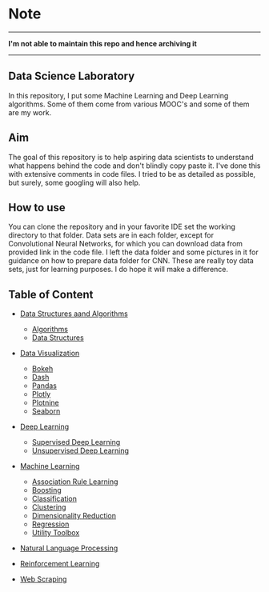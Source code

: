 # Note
---
**I'm not able to maintain this repo and hence archiving it**

---

## Data Science Laboratory

In this repository, I put some Machine Learning and Deep Learning algorithms.
Some of them come from various MOOC's and some of them are my work.

## Aim

The goal of this repository is to help aspiring data scientists to understand what happens behind the code and don't blindly copy paste it. I've done this with extensive comments in code files.
I tried to be as detailed as possible, but surely, some googling will also help.

## How to use

You can clone the repository and in your favorite IDE set the working directory to that folder.
Data sets are in each folder, except for Convolutional Neural Networks, for which you can download data from provided link in the code file. I left the data folder and some pictures in it for guidance on how to prepare data folder for CNN. These are really toy data sets, just for learning purposes. I do hope it will make a difference.

## Table of Content

* [Data Structures aand Algorithms](https://github.com/Okroshiashvili/Data-Science-Lab/tree/master/Data%20Structures%20and%20Algorithms)
  * [Algorithms](https://github.com/Okroshiashvili/Data-Science-Lab/tree/master/Data%20Structures%20and%20Algorithms/Algorithms)
  * [Data Structures](https://github.com/Okroshiashvili/Data-Science-Lab/tree/master/Data%20Structures%20and%20Algorithms/Data%20Structures)

* [Data Visualization](https://github.com/Okroshiashvili/Data-Science-Lab/tree/master/Data%20Visualization)
  * [Bokeh](https://github.com/Okroshiashvili/Data-Science-Lab/tree/master/Data%20Visualization/Bokeh)
  * [Dash](https://github.com/Okroshiashvili/Data-Science-Lab/tree/master/Data%20Visualization/Dash)
  * [Pandas](https://github.com/Okroshiashvili/Data-Science-Lab/tree/master/Data%20Visualization/Pandas)
  * [Plotly](https://github.com/Okroshiashvili/Data-Science-Lab/tree/master/Data%20Visualization/Plotly)
  * [Plotnine](https://github.com/Okroshiashvili/Data-Science-Lab/tree/master/Data%20Visualization/Plotnine)
  * [Seaborn](https://github.com/Okroshiashvili/Data-Science-Lab/tree/master/Data%20Visualization/Seaborn)

* [Deep Learning](https://github.com/Okroshiashvili/Data-Science-Lab/tree/master/Deep%20Learning)
  * [Supervised Deep Learning](https://github.com/Okroshiashvili/Data-Science-Lab/tree/master/Deep%20Learning/Supervised%20Deep%20Learning)
  * [Unsupervised Deep Learning](https://github.com/Okroshiashvili/Data-Science-Lab/tree/master/Deep%20Learning/Unsupervised%20Deep%20Learning)

* [Machine Learning](https://github.com/Okroshiashvili/Data-Science-Lab/tree/master/Machine%20Learning)
  * [Association Rule Learning](https://github.com/Okroshiashvili/Data-Science-Lab/tree/master/Machine%20Learning/Association%20Rule%20Learning)
  * [Boosting](https://github.com/Okroshiashvili/Data-Science-Lab/tree/master/Machine%20Learning/Boosting)
  * [Classification](https://github.com/Okroshiashvili/Data-Science-Lab/tree/master/Machine%20Learning/Classification)
  * [Clustering](https://github.com/Okroshiashvili/Data-Science-Lab/tree/master/Machine%20Learning/Clustering)
  * [Dimensionality Reduction](https://github.com/Okroshiashvili/Data-Science-Lab/tree/master/Machine%20Learning/Dimensionality%20Reduction)
  * [Regression](https://github.com/Okroshiashvili/Data-Science-Lab/tree/master/Machine%20Learning/Regression)
  * [Utility Toolbox](https://github.com/Okroshiashvili/Data-Science-Lab/tree/master/Machine%20Learning/Utility%20Toolbox)

* [Natural Language Processing](https://github.com/Okroshiashvili/Data-Science-Lab/tree/master/Natural%20Language%20Processing)

* [Reinforcement Learning](https://github.com/Okroshiashvili/Data-Science-Lab/tree/master/Reinforcement%20Learning)

* [Web Scraping](https://github.com/Okroshiashvili/Data-Science-Lab/tree/master/Web%20Scraping)

